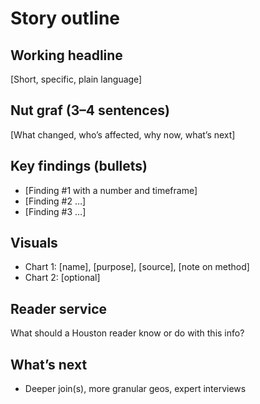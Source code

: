 # Story outline

## Working headline

[Short, specific, plain language]

## Nut graf (3–4 sentences)

[What changed, who’s affected, why now, what’s next]

## Key findings (bullets)

- [Finding #1 with a number and timeframe]
- [Finding #2 …]
- [Finding #3 …]

## Visuals

- Chart 1: [name], [purpose], [source], [note on method]
- Chart 2: [optional]

## Reader service

What should a Houston reader know or do with this info?

## What’s next

- Deeper join(s), more granular geos, expert interviews
